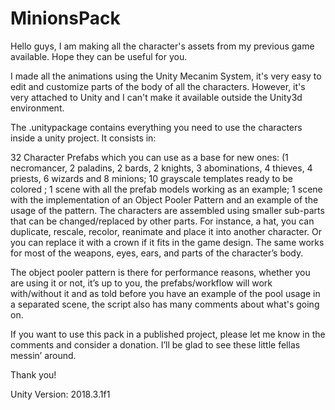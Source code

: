 # MinionsPack
Hello guys, I am making all the character's assets from my previous game available. Hope they can be useful for you.

I made all the animations using the Unity Mecanim System, it's very easy to edit and customize parts of the body of all the characters. However, it's very attached to Unity and I can't make it available outside the Unity3d environment.

The .unitypackage contains everything you need to use the characters inside a unity project. It consists in:

32 Character Prefabs which you can use as a base for new ones: (1 necromancer, 2 paladins, 2 bards, 2 knights, 3 abominations, 4 thieves, 4 priests, 6 wizards and 8 minions;
10 grayscale templates ready to be colored ;
1 scene with all the prefab models working as an example;
1 scene with the implementation of an Object Pooler Pattern and an example of the usage of the pattern.
The characters are assembled using smaller sub-parts that can be changed/replaced by other parts. For instance, a hat, you can duplicate, rescale, recolor, reanimate and place it into another character. Or you can replace it with a crown if it fits in the game design. The same works for most of the weapons, eyes, ears, and parts of the character’s body.

The object pooler pattern is there for performance reasons, whether you are using it or not, it’s up to you, the prefabs/workflow will work with/without it and as told before you have an example of the pool usage in a separated scene, the script also has many comments about what's going on.

If you want to use this pack in a published project, please let me know in the comments and consider a donation. I’ll be glad to see these little fellas messin’ around.

Thank you!

Unity Version: 2018.3.1f1

